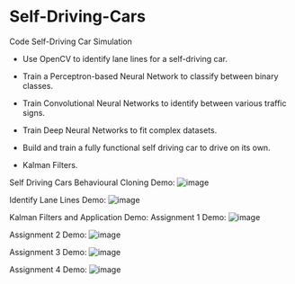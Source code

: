 # Self-Driving-Cars
Code  Self-Driving Car Simulation

* Use OpenCV to identify lane lines for a self-driving car.

* Train a Perceptron-based Neural Network to classify between binary classes.

* Train Convolutional Neural Networks to identify between various traffic signs.

* Train Deep Neural Networks to fit complex datasets.

* Build and train a fully functional self driving car to drive on its own.

* Kalman Filters.

Self Driving Cars Behavioural Cloning Demo:
![image](https://github.com/seanxu889/Udemy-Self-Driving-Cars/blob/master/9_Self-Driving_Cars_Behavioural_Cloning/Demo/Demo_Behavioural_Cloning.gif)

Identify Lane Lines Demo:
![image](https://github.com/seanxu889/Udemy-Self-Driving-Cars/blob/master/1_Finding_Lane_Lines/Demo/Demo_identify%20lane_lines.gif)

Kalman Filters and Application Demo:
Assignment 1 Demo:
![image](https://github.com/seanxu889/Udemy-Self-Driving-Cars/blob/master/10_Kalman-Filter/Demo/1.gif
)

Assignment 2 Demo:
![image](https://github.com/seanxu889/Udemy-Self-Driving-Cars/blob/master/10_Kalman-Filter/Demo/2.gif
)

Assignment 3 Demo:
![image](https://github.com/seanxu889/Udemy-Self-Driving-Cars/blob/master/10_Kalman-Filter/Demo/3.gif
)

Assignment 4 Demo:
![image](https://github.com/seanxu889/Udemy-Self-Driving-Cars/blob/master/10_Kalman-Filter/Demo/4.gif
)
